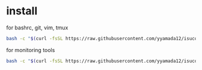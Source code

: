 # install

for bashrc, git, vim, tmux

```bash
bash -c "$(curl -fsSL https://raw.githubusercontent.com/yyamada12/isucon-settings/yyamada/install_essentials.sh)"
```

for monitoring tools

```bash
bash -c "$(curl -fsSL https://raw.githubusercontent.com/yyamada12/isucon-settings/yyamada/install_tools.sh)"
```
